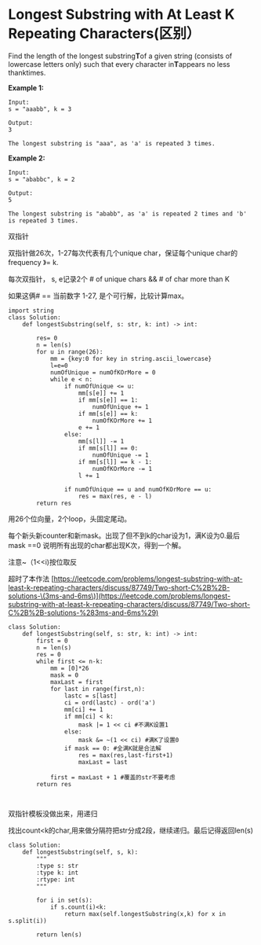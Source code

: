 # Longest Substring with At Least K Repeating Characters\(区别）

Find the length of the longest substring**T**of a given string \(consists of lowercase letters only\) such that every character in**T**appears no less thanktimes.

**Example 1:**

```text
Input:
s = "aaabb", k = 3

Output:
3

The longest substring is "aaa", as 'a' is repeated 3 times.
```

**Example 2:**

```text
Input:
s = "ababbc", k = 2

Output:
5

The longest substring is "ababb", as 'a' is repeated 2 times and 'b' is repeated 3 times.
```



双指针

双指针做26次，1-27每次代表有几个unique char，保证每个unique char的frequency 》= k. 

每次双指针， s, e记录2个 \# of unique chars && \# of char more than K

如果这俩\# == 当前数字 1-27, 是个可行解，比较计算max。

```text
import string
class Solution:
    def longestSubstring(self, s: str, k: int) -> int:
        
        res= 0
        n = len(s)
        for u in range(26):
            mm = {key:0 for key in string.ascii_lowercase}
            l=e=0
            numOfUnique = numOfKOrMore = 0
            while e < n:
                if numOfUnique <= u:
                    mm[s[e]] += 1
                    if mm[s[e]] == 1:
                        numOfUnique += 1
                    if mm[s[e]] == k:
                        numOfKOrMore += 1
                    e += 1
                else:
                    mm[s[l]] -= 1
                    if mm[s[l]] == 0:
                        numOfUnique -= 1
                    if mm[s[l]] == k - 1:
                        numOfKOrMore -= 1
                    l += 1
                
                if numOfUnique == u and numOfKOrMore == u:
                    res = max(res, e - l)
        return res
```

用26个位向量，2个loop，头固定尾动。

每个新头新counter和新mask。出现了但不到k的char设为1，满K设为0.最后mask ==0 说明所有出现的char都出现K次，得到一个解。

注意~（1&lt;&lt;i\)按位取反

超时了本作法 [https://leetcode.com/problems/longest-substring-with-at-least-k-repeating-characters/discuss/87749/Two-short-C%2B%2B-solutions-\(3ms-and-6ms\)](https://leetcode.com/problems/longest-substring-with-at-least-k-repeating-characters/discuss/87749/Two-short-C%2B%2B-solutions-%283ms-and-6ms%29)

```text
class Solution:
    def longestSubstring(self, s: str, k: int) -> int:
        first = 0
        n = len(s)        
        res = 0        
        while first <= n-k:
            mm = [0]*26
            mask = 0
            maxLast = first
            for last in range(first,n):
                lastc = s[last]    
                ci = ord(lastc) - ord('a')
                mm[ci] += 1
                if mm[ci] < k:
                    mask |= 1 << ci #不满K设置1
                else:
                    mask &= ~(1 << ci) #满K了设置0
                if mask == 0: #全满K就是合法解
                    res = max(res,last-first+1)  
                    maxLast = last
                
            first = maxLast + 1 #覆盖的str不要考虑
        return res
            
        
```

双指针模板没做出来，用递归

找出count&lt;k的char,用来做分隔符把str分成2段，继续递归。最后记得返回len\(s\)

```text
class Solution:
    def longestSubstring(self, s, k):
        """
        :type s: str
        :type k: int
        :rtype: int
        """

        for i in set(s):
            if s.count(i)<k:
                return max(self.longestSubstring(x,k) for x in s.split(i))

        return len(s)
```



